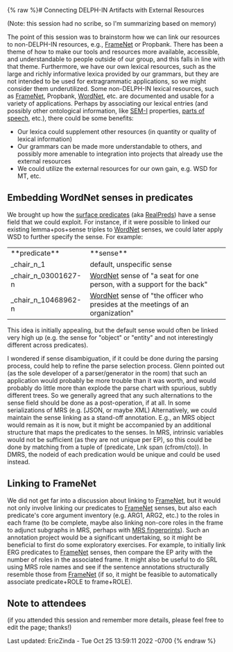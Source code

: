{% raw %}# Connecting DELPH-IN Artifacts with External Resources

(Note: this session had no scribe, so I'm summarizing based on memory)

The point of this session was to brainstorm how we can link our
resources to non-DELPH-IN resources, e.g., [FrameNet](/FrameNet) or
Propbank. There has been a theme of how to make our tools and resources
more available, accessible, and understandable to people outside of our
group, and this falls in line with that theme. Furthermore, we have our
own lexical resources, such as the large and richly informative lexica
provided by our grammars, but they are not intended to be used for
extragrammatic applications, so we might consider them underutilized.
Some non-DELPH-IN lexical resources, such as [FrameNet](/FrameNet),
Propbank, [WordNet](/WordNet), etc. are documented and usable for a
variety of applications. Perhaps by associating our lexical entries (and
possibly other ontological information, like [SEM-I](https://blog.inductorsoftware.com/docsproto/tools/SemiRfc)
properties, [parts of speech](https://blog.inductorsoftware.com/docsproto/tools/RmrsPos), etc.), there could be some
benefits:

- Our lexica could supplement other resources (in quantity or quality
of lexical information)
- Our grammars can be made more understandable to others, and possibly
more amenable to integration into projects that already use the
external resources
- We could utilize the external resources for our own gain, e.g. WSD
for MT, etc.

## Embedding WordNet senses in predicates

We brought up how the [surface
predicates](/PredicateRfc#Surface_and_Abstract_Predicates) (aka
[RealPreds](/RealPreds)) have a sense field that we could exploit. For
instance, if it were possible to linked our existing lemma+pos+sense
triples to [WordNet](/WordNet) senses, we could later apply WSD to
further specify the sense. For example:

|                        |                                                                                            |
|------------------------|--------------------------------------------------------------------------------------------|
| \*\*predicate\*\*      | \*\*sense\*\*                                                                              |
| \_chair\_n\_1          | default, unspecific sense                                                                  |
| \_chair\_n\_03001627-n | [WordNet](/WordNet) sense of "a seat for one person, with a support for the back"          |
| \_chair\_n\_10468962-n | [WordNet](/WordNet) sense of "the officer who presides at the meetings of an organization" |

This idea is initially appealing, but the default sense would often be
linked very high up (e.g. the sense for "object" or "entity" and not
interestingly different across predicates).

I wondered if sense disambiguation, if it could be done during the
parsing process, could help to refine the parse selection process. Glenn
pointed out (as the sole developer of a parser/generator in the room)
that such an application would probably be more trouble than it was
worth, and would probably do little more than explode the parse chart
with spurious, subtly different trees. So we generally agreed that any
such alternations to the sense field should be done as a post-operation,
if at all. In some serializations of MRS (e.g. \[JSON, or maybe XML)
Alternatively, we could maintain the sense linking as a stand-off
annotation. E.g., an MRS object would remain as it is now, but it might
be accompanied by an additional structure that maps the predicates to
the senses. In MRS, intrinsic variables would not be sufficient (as they
are not unique per EP), so this could be done by matching from a tuple
of (predicate, Lnk span (cfrom/cto)). In DMRS, the nodeid of each
predication would be unique and could be used instead.

## Linking to FrameNet

We did not get far into a discussion about linking to
[FrameNet](/FrameNet), but it would not only involve linking our
predicates to [FrameNet](/FrameNet) senses, but also each predicate's
core argument inventory (e.g. ARG1, ARG2, etc.) to the roles in each
frame (to be complete, maybe also linking non-core roles in the frame to
adjunct subgraphs in MRS, perhaps with [MRS
fingerprints](/ErgSemantics#Semantic_Fingerprints)). Such an annotation
project would be a significant undertaking, so it might be beneficial to
first do some exploratory exercises. For example, to initially link ERG
predicates to [FrameNet](/FrameNet) senses, then compare the EP arity
with the number of roles in the associated frame. It might also be
useful to do SRL using MRS role names and see if the sentence
annotations structurally resemble those from [FrameNet](/FrameNet) (if
so, it might be feasible to automatically associate predicate+ROLE to
frame+ROLE).

## Note to attendees

(if you attended this session and remember more details, please feel
free to edit the page; thanks!)

Last updated: EricZinda - Tue Oct 25 13:59:11 2022 -0700
{% endraw %}